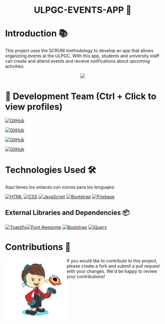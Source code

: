 <h1 align="center">ULPGC-EVENTS-APP 🚀</h1>

# Introduction 📚

This project uses the SCRUM methodology to develop an app that allows organizing events at the ULPGC. With this app, students and university staff can create and attend events and receive notifications about upcoming activities.
<p align="center">
  <img width="800px" src="https://github.com/AlejandroDavidArzolaSaavedra/Ulpgc-Events-App/assets/90756437/dfae831e-adb0-4d6a-bfe8-1bdb798b3609">
</p>

# 👥 Development Team (Ctrl + Click to view profiles)

[![GitHub](https://img.shields.io/badge/GitHub-Alejandro%20David%20Arzola%20Saavedra-blue?style=flat-square&logo=github)](https://github.com/AlejandroDavidArzolaSaavedra)

[![GitHub](https://img.shields.io/badge/GitHub-AlbeMR10-red?style=flat-square&logo=github)](https://github.com/AlbeMR10)

[![GitHub](https://img.shields.io/badge/GitHub-Isai%20Cordero-purple?style=flat-square&logo=github)](https://github.com/IsaiCordero)

[![GitHub](https://img.shields.io/badge/GitHub-yabpenserio-darkgreen?style=flat-square&logo=github)](https://github.com/yabpenserio)

# Technologies Used 🛠️

Aquí tienes los enlaces con iconos para los lenguajes:

[![HTML](https://img.shields.io/badge/HTML-Markup-orange?style=flat-square&logo=html5)](https://www.w3.org/html/) [![CSS](https://img.shields.io/badge/CSS-Styling-blue?style=flat-square&logo=css3)](https://www.w3.org/Style/CSS/) [![JavaScript](https://img.shields.io/badge/JavaScript-Programming-yellow?style=flat-square&logo=javascript)](https://developer.mozilla.org/en-US/docs/Web/JavaScript) [![Bootstrap](https://img.shields.io/badge/Bootstrap-Framework-purple?style=flat-square&logo=bootstrap)](https://getbootstrap.com/) [![Firebase](https://img.shields.io/badge/Firebase-database-yellow?style=flat-square&logo=firebase)](https://firebase.google.com/)

## External Libraries and Dependencies 📦

[![Toastify](https://img.shields.io/badge/Toastify-JavaScript%20Library-yellow?style=flat-square)](https://github.com/apvarun/toastify-js)[![Font Awesome](https://img.shields.io/badge/Font%20Awesome-Icon%20Library-lightgrey?style=flat-square&logo=font-awesome)](https://fontawesome.com/) [![Bootstrap](https://img.shields.io/badge/Bootstrap-CSS%20Framework-purple?style=flat-square&logo=bootstrap)](https://getbootstrap.com/) [![jQuery](https://img.shields.io/badge/jQuery-JavaScript%20Library-blue?style=flat-square&logo=jquery)](https://jquery.com/)

# Contributions 🤝

<img align="left" width="200" height="200" src="https://raw.githubusercontent.com/AlejandroDavidArzolaSaavedra/AlejandroDavidArzolaSaavedra/main/octocat.gif?raw=true"></a>
If you would like to contribute to this project, please create a fork and submit a pull request with your changes. We'd be happy to review your contributions!
